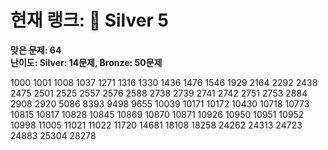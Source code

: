 # 현재 랭크: 🥈 Silver 5  
**맞은 문제: 64**  
**난이도: Silver: 14문제, Bronze: 50문제**  

1000 1001 1008 1037 1271 1316 1330 1436 1476 1546 1929 2164 2292 2438 2475 2501 2525 2557 2576 2588 2738 2739 2741 2742 2751 2753 2884 2908 2920 5086 8393 9498 9655 10039 10171 10172 10430 10718 10773 10815 10817 10828 10845 10869 10870 10871 10926 10950 10951 10952 10998 11005 11021 11022 11720 14681 18108 18258 24262 24313 24723 24883 25304 28278

